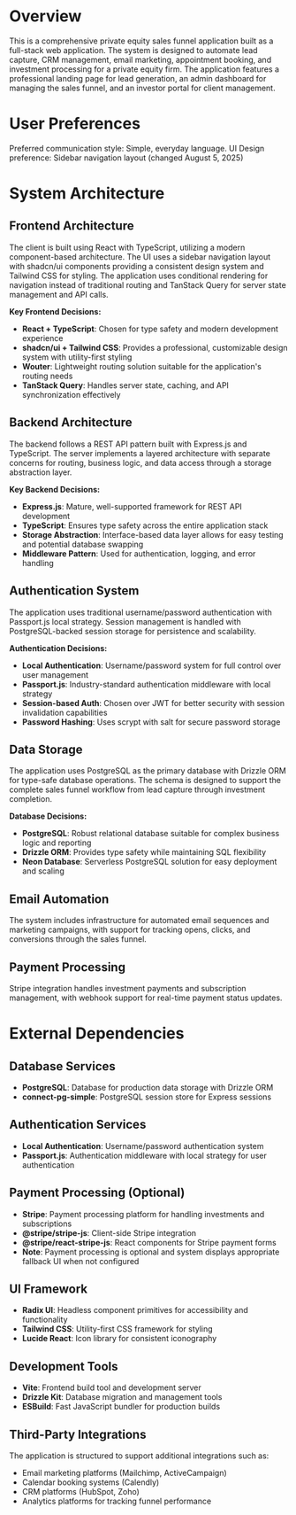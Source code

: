 # Overview

This is a comprehensive private equity sales funnel application built as a full-stack web application. The system is designed to automate lead capture, CRM management, email marketing, appointment booking, and investment processing for a private equity firm. The application features a professional landing page for lead generation, an admin dashboard for managing the sales funnel, and an investor portal for client management.

# User Preferences

Preferred communication style: Simple, everyday language.
UI Design preference: Sidebar navigation layout (changed August 5, 2025)

# System Architecture

## Frontend Architecture
The client is built using React with TypeScript, utilizing a modern component-based architecture. The UI uses a sidebar navigation layout with shadcn/ui components providing a consistent design system and Tailwind CSS for styling. The application uses conditional rendering for navigation instead of traditional routing and TanStack Query for server state management and API calls.

**Key Frontend Decisions:**
- **React + TypeScript**: Chosen for type safety and modern development experience
- **shadcn/ui + Tailwind CSS**: Provides a professional, customizable design system with utility-first styling
- **Wouter**: Lightweight routing solution suitable for the application's routing needs
- **TanStack Query**: Handles server state, caching, and API synchronization effectively

## Backend Architecture
The backend follows a REST API pattern built with Express.js and TypeScript. The server implements a layered architecture with separate concerns for routing, business logic, and data access through a storage abstraction layer.

**Key Backend Decisions:**
- **Express.js**: Mature, well-supported framework for REST API development
- **TypeScript**: Ensures type safety across the entire application stack
- **Storage Abstraction**: Interface-based data layer allows for easy testing and potential database swapping
- **Middleware Pattern**: Used for authentication, logging, and error handling

## Authentication System
The application uses traditional username/password authentication with Passport.js local strategy. Session management is handled with PostgreSQL-backed session storage for persistence and scalability.

**Authentication Decisions:**
- **Local Authentication**: Username/password system for full control over user management
- **Passport.js**: Industry-standard authentication middleware with local strategy
- **Session-based Auth**: Chosen over JWT for better security with session invalidation capabilities
- **Password Hashing**: Uses scrypt with salt for secure password storage

## Data Storage
The application uses PostgreSQL as the primary database with Drizzle ORM for type-safe database operations. The schema is designed to support the complete sales funnel workflow from lead capture through investment completion.

**Database Decisions:**
- **PostgreSQL**: Robust relational database suitable for complex business logic and reporting
- **Drizzle ORM**: Provides type safety while maintaining SQL flexibility
- **Neon Database**: Serverless PostgreSQL solution for easy deployment and scaling

## Email Automation
The system includes infrastructure for automated email sequences and marketing campaigns, with support for tracking opens, clicks, and conversions through the sales funnel.

## Payment Processing
Stripe integration handles investment payments and subscription management, with webhook support for real-time payment status updates.

# External Dependencies

## Database Services
- **PostgreSQL**: Database for production data storage with Drizzle ORM
- **connect-pg-simple**: PostgreSQL session store for Express sessions

## Authentication Services
- **Local Authentication**: Username/password authentication system
- **Passport.js**: Authentication middleware with local strategy for user authentication

## Payment Processing (Optional)
- **Stripe**: Payment processing platform for handling investments and subscriptions
- **@stripe/stripe-js**: Client-side Stripe integration
- **@stripe/react-stripe-js**: React components for Stripe payment forms
- **Note**: Payment processing is optional and system displays appropriate fallback UI when not configured

## UI Framework
- **Radix UI**: Headless component primitives for accessibility and functionality
- **Tailwind CSS**: Utility-first CSS framework for styling
- **Lucide React**: Icon library for consistent iconography

## Development Tools
- **Vite**: Frontend build tool and development server
- **Drizzle Kit**: Database migration and management tools
- **ESBuild**: Fast JavaScript bundler for production builds

## Third-Party Integrations
The application is structured to support additional integrations such as:
- Email marketing platforms (Mailchimp, ActiveCampaign)
- Calendar booking systems (Calendly)
- CRM platforms (HubSpot, Zoho)
- Analytics platforms for tracking funnel performance